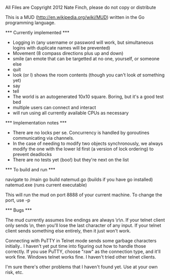 All Files are Copyright 2012 Nate Finch, please do not copy or distribute

This is a MUD (http://en.wikipedia.org/wiki/MUD) written in the Go programming language.

*** Currently implemented ***

- Logging in (any username or password will work, but simultaneous logins with duplicate names will be prevented)
- Movement (8 compass directions plus up and down)
- smile (an emote that can be targetted at no one, yourself, or someone else
- quit
- look (or l) shows the room contents (though you can't look *at* something yet)
- say
- tell
- The world is an autogenerated 10x10 square. Boring, but it's a good test bed
- multiple users can connect and interact
- will run using all currently available CPUs as necessary

*** Implementation notes ***

- There are no locks per se.  Concurrency is handled by goroutines communicating via channels.
- In the case of needing to modify two objects synchronously, we always modify the one with the lower Id first (a version of lock ordering) to prevent deadlocks
- There are no tests yet (boo!) but they're next on the list

 
*** To build and run ***

navigate to /main
go build natemud.go  (builds if you have go installed)
natemud.exe  (runs current executable)

This will run the mud on port 8888 of your current machine. To change the port, use -p <port>

*** Bugs ***

The mud currently assumes line endings are always \r\n. If your telnet client only sends \n, then you'll lose the last character of any input.  If your telnet client sends something else entirely, then it just won't work.

Connecting with PuTTY in Telnet mode sends some garbage characters initially.. I haven't yet put time into figuring out how to handle those correctly. If you use PuTTY, choose "raw" as the connection type, and it'll work fine. Windows telnet works fine. I haven't tried other telnet clients.

I'm sure there's other problems that I haven't found yet.  Use at your own risk, etc.
